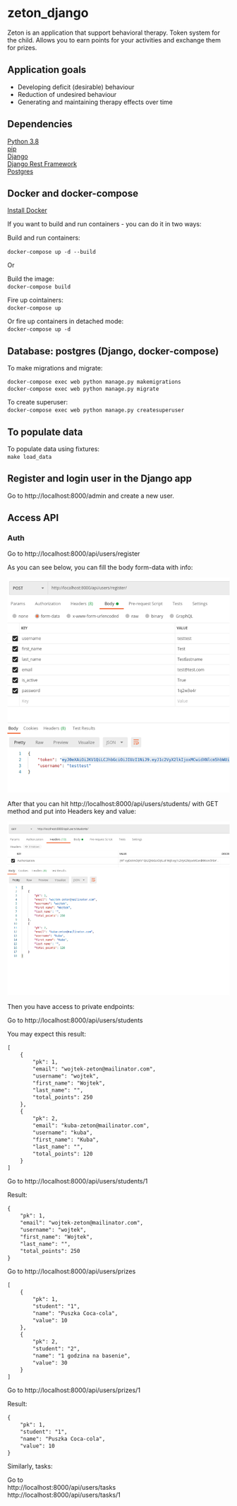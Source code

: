 # zeton_django

Zeton is an application that  support behavioral therapy. 
Token system for the child. 
Allows you to earn points for your activities and exchange them for prizes.

## Application goals

- Developing deficit (desirable) behaviour
- Reduction of undesired behaviour
- Generating and maintaining therapy effects over time

## Dependencies

[Python 3.8](https://www.python.org/downloads/)  
[pip](https://pip.pypa.io/en/stable/installing/)  
[Django](https://docs.djangoproject.com/en/3.1/)  
[Django Rest Framework](https://www.django-rest-framework.org/)  
[Postgres](https://www.postgresql.org/)  

## Docker and docker-compose

[Install Docker](https://docs.docker.com/get-docker/)

If you want to build and run containers - you can do it in two ways:

Build and run containers:

`docker-compose up -d --build`

Or

Build the image:  
`docker-compose build`

Fire up cointainers:  
`docker-compose up`

Or fire up containers in detached mode:  
`docker-compose up -d`

## Database: postgres (Django, docker-compose)

To make migrations and migrate:  
```
docker-compose exec web python manage.py makemigrations
docker-compose exec web python manage.py migrate
```

To create superuser:  
`docker-compose exec web python manage.py createsuperuser`

## To populate data

To populate data using fixtures:  
`make load_data`

## Register and login user in the Django app

Go to http://localhost:8000/admin and create a new user.  

## Access API

### Auth

Go to http://localhost:8000/api/users/register 

As you can see below, you can fill the body form-data with info:   

![](https://github.com/zetonteam/zeton_django/blob/auth/images/postman_register_01.png?raw=true)  

After that you can hit http://localhost:8000/api/users/students/ with GET method and put into Headers key and value:    

![](https://github.com/zetonteam/zeton_django/blob/auth/images/postman_register_02.png?raw=true)  

Then you have access to private endpoints:

Go to http://localhost:8000/api/users/students

You may expect this result: 

```
[
    {
        "pk": 1,
        "email": "wojtek-zeton@mailinator.com",
        "username": "wojtek",
        "first_name": "Wojtek",
        "last_name": "",
        "total_points": 250
    },
    {
        "pk": 2,
        "email": "kuba-zeton@mailinator.com",
        "username": "kuba",
        "first_name": "Kuba",
        "last_name": "",
        "total_points": 120
    }
]
```

Go to http://localhost:8000/api/users/students/1  

Result:  

```
{
    "pk": 1,
    "email": "wojtek-zeton@mailinator.com",
    "username": "wojtek",
    "first_name": "Wojtek",
    "last_name": "",
    "total_points": 250
}
```

Go to http://localhost:8000/api/users/prizes  

```
[
    {
        "pk": 1,
        "student": "1",
        "name": "Puszka Coca-cola",
        "value": 10
    },
    {
        "pk": 2,
        "student": "2",
        "name": "1 godzina na basenie",
        "value": 30
    }
]
```

Go to http://localhost:8000/api/users/prizes/1  

Result:

```
{
    "pk": 1,
    "student": "1",
    "name": "Puszka Coca-cola",
    "value": 10
}
```

Similarly, tasks:

Go to  
http://localhost:8000/api/users/tasks  
http://localhost:8000/api/users/tasks/1  

